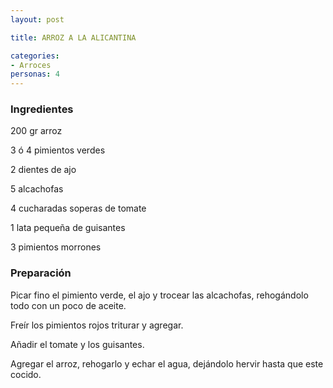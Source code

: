 ```yaml
---
layout: post

title: ARROZ A LA ALICANTINA

categories:
- Arroces
personas: 4 
---
```

<h3>Ingredientes</h3>
200 gr arroz

3 ó 4 pimientos verdes

2 dientes de ajo

5 alcachofas

4 cucharadas soperas de tomate

1 lata pequeña de guisantes

3 pimientos morrones

<h3>Preparación</h3>
Picar fino el pimiento verde, el ajo y trocear las alcachofas, rehogándolo todo con un poco de aceite.

Freír los pimientos rojos triturar y agregar.

Añadir el tomate y los guisantes.

Agregar el arroz, rehogarlo y echar el agua, dejándolo hervir hasta que este cocido.